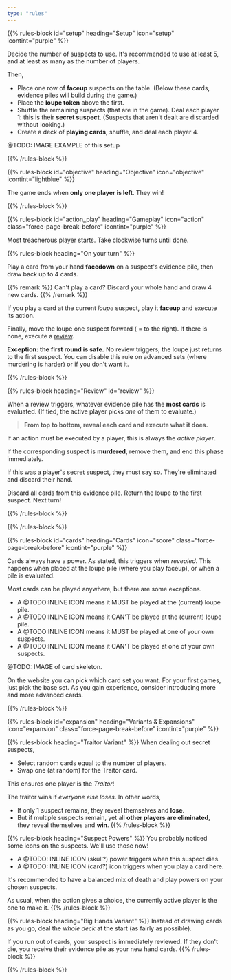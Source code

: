 ```yaml
---
type: "rules"
---
```


{{% rules-block id="setup" heading="Setup" icon="setup" icontint="purple" %}}

Decide the number of suspects to use. It's recommended to use at least 5, and at least as many as the number of players.

Then,
* Place one row of **faceup** suspects on the table. (Below these cards, evidence piles will build during the game.)
* Place the **loupe token** above the first.
* Shuffle the remaining suspects (that are in the game). Deal each player 1: this is their **secret suspect**. (Suspects that aren't dealt are discarded without looking.)
* Create a deck of **playing cards**, shuffle, and deal each player 4.

@TODO: IMAGE EXAMPLE of this setup

{{% /rules-block %}}

{{% rules-block id="objective" heading="Objective" icon="objective" icontint="lightblue" %}}

The game ends when **only one player is left**. They win!

{{% /rules-block %}}

{{% rules-block id="action_play" heading="Gameplay" icon="action" class="force-page-break-before" icontint="purple" %}}

Most treacherous player starts. Take clockwise turns until done.

{{% rules-block heading="On your turn" %}}

Play a card from your hand **facedown** on a suspect's evidence pile, then draw back up to 4 cards.

{{% remark %}}
Can't play a card? Discard your whole hand and draw 4 new cards.
{{% /remark %}}

If you play a card at the current *loupe* suspect, play it **faceup** and execute its action.

Finally, move the loupe one suspect forward ( = to the right). If there is none, execute a [review](#review).

**Exception: the first round is safe.** No review triggers; the loupe just returns to the first suspect. You can disable this rule on advanced sets (where murdering is harder) or if you don't want it.

{{% /rules-block %}}

{{% rules-block heading="Review" id="review" %}}

When a review triggers, whatever evidence pile has the **most cards** is evaluated. (If tied, the active player picks _one_ of them to evaluate.)

> **From top to bottom, reveal each card and execute what it does.** 

If an action must be executed by a player, this is always the _active player_.

If the corresponding suspect is **murdered**, remove them, and end this phase immediately.

If this was a player's secret suspect, they must say so. They're eliminated and discard their hand.

Discard all cards from this evidence pile. Return the loupe to the first suspect. Next turn!

{{% /rules-block %}}

{{% /rules-block %}}

{{% rules-block id="cards" heading="Cards" icon="score" class="force-page-break-before" icontint="purple" %}}

Cards always have a power. As stated, this triggers when _revealed_. This happens when placed at the loupe pile (where you play faceup), or when a pile is evaluated.

Most cards can be played anywhere, but there are some exceptions.

* A @TODO:INLINE ICON means it MUST be played at the (current) loupe pile.
* A @TODO:INLINE ICON means it CAN'T be played at the (current) loupe pile.
* A @TODO:INLINE ICON means it MUST be played at one of your own suspects.
* A @TODO:INLINE ICON means it CAN'T be played at one of your own suspects.

@TODO: IMAGE of card skeleton.

On the website you can pick which card set you want. For your first games, just pick the base set. As you gain experience, consider introducing more and more advanced cards.

{{% /rules-block %}}

{{% rules-block id="expansion" heading="Variants & Expansions" icon="expansion" class="force-page-break-before" icontint="purple" %}}

{{% rules-block heading="Traitor Variant" %}}
When dealing out secret suspects, 
* Select random cards equal to the number of players.
* Swap one (at random) for the Traitor card.

This ensures one player is the _Traitor_!

The traitor wins if _everyone else loses_. In other words, 
* If only 1 suspect remains, they reveal themselves and **lose**.
* But if multiple suspects remain, yet all **other players are eliminated**, they reveal themselves and **win**.
{{% /rules-block %}}

{{% rules-block heading="Suspect Powers" %}}
You probably noticed some icons on the suspects. We'll use those now!

* A @TODO: INLINE ICON (skull?) power triggers when this suspect dies.
* A @TODO: INLINE ICON (card?) icon triggers when you play a card here.

It's recommended to have a balanced mix of death and play powers on your chosen suspects.

As usual, when the action gives a choice, the currently active player is the one to make it.
{{% /rules-block %}}

{{% rules-block heading="Big Hands Variant" %}}
Instead of drawing cards as you go, deal the _whole deck_ at the start (as fairly as possible). 

If you run out of cards, your suspect is immediately reviewed. If they don't die, you receive their evidence pile as your new hand cards.
{{% /rules-block %}}


{{% /rules-block %}}